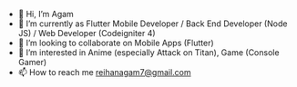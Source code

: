 - 👋 Hi, I’m Agam
- 🌱 I’m currently as Flutter Mobile Developer / Back End Developer (Node JS) / Web Developer (Codeigniter 4)
- 💞️ I’m looking to collaborate on Mobile Apps (Flutter)
- 👀 I’m interested in Anime (especially Attack on Titan), Game (Console Gamer) 
- 📫 How to reach me reihanagam7@gmail.com
